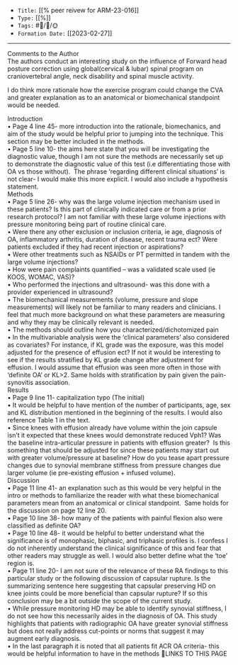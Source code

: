 
-   `Title:` [[% peer reivew for ARM-23-016]]
-   `Type:` [[%]]
-   `Tags:` #🧠️/📝️/🌞️ 
-   `Formation Date:` [[2023-02-27]]
---  
Comments to the Author  
The authors conduct an interesting study on the influence of Forward head posture correction using global(cervical & lubar) spinal program on craniovertebral angle, neck disability and spinal muscle activity. 


I do think more rationale how the exercise program could change the CVA and greater explanation as to an anatomical or biomechanical standpoint would be needed.

Introduction  
• Page 4 line 45- more introduction into the rationale, biomechanics, and aim of the study would be helpful prior to jumping into the technique. This section may be better included in the methods.  
• Page 5 line 10- the aims here state that you will be investigating the diagnostic value, though I am not sure the methods are necessarily set up to demonstrate the diagnostic value of this test (i.e differentiating those with OA vs those without).  The phrase ‘regarding different clinical situations’ is not clear- I would make this more explicit. I would also include a hypothesis statement.  
Methods  
• Page 5 line 26- why was the large volume injection mechanism used in these patients? Is this part of clinically indicated care or from a prior research protocol? I am not familiar with these large volume injections with pressure monitoring being part of routine clinical care.  
• Were there any other exclusion or inclusion criteria, ie age, diagnosis of OA, inflammatory arthritis, duration of disease, recent trauma ect? Were patients excluded if they had recent injection or aspirations?  
• Were other treatments such as NSAIDs or PT permitted in tandem with the large volume injections?  
• How were pain complaints quantified – was a validated scale used (ie KOOS, WOMAC, VAS)?  
• Who performed the injections and ultrasound- was this done with a provider experienced in ultrasound?  
• The biomechanical measurements (volume, pressure and slope measurements) will likely not be familiar to many readers and clinicians. I feel that much more background on what these parameters are measuring and why they may be clinically relevant is needed.  
• The methods should outline how you characterized/dichotomized pain  
• In the multivariable analysis were the ‘clinical parameters’ also considered as covariates? For instance, if KL grade was the exposure, was this model adjusted for the presence of effusion ect? If not it would be interesting to see if the results stratified by KL grade change after adjustment for effusion. I would assume that effusion was seen more often in those with ‘definite OA’ or KL>2. Same holds with stratification by pain given the pain-synovitis association.  
Results  
• Page 9 line 11- capitalization typo (The initial)  
• It would be helpful to have mention of the number of participants, age, sex and KL distribution mentioned in the beginning of the results. I would also reference Table 1 in the text.  
• Since knees with effusion already have volume within the join capsule isn’t it expected that these knees would demonstrate reduced Vph1? Was the baseline intra-articular pressure in patients with effusion greater?  Is this something that should be adjusted for since these patients may start out with greater volume/pressure at baseline? How do you tease apart pressure changes due to synovial membrane stiffness from pressure changes due larger volume (ie pre-existing effusion + infused volume).  
Discussion  
• Page 11 line 41- an explanation such as this would be very helpful in the intro or methods to familiarize the reader with what these biomechanical parameters mean from an anatomical or clinical standpoint.  Same holds for the discussion on page 12 line 20.  
• Page 10 line 38- how many of the patients with painful flexion also were classified as definite OA?  
• Page 10 line 48- it would be helpful to better understand what the significance is of monophasic, biphasic, and triphasic profiles is. I confess I do not inherently understand the clinical significance of this and fear that other readers may struggle as well. I would also better define what the ‘toe’ region is.  
• Page 11 line 20- I am not sure of the relevance of these RA findings to this particular study or the following discussion of capsular rupture. Is the summarizing sentence here suggesting that capsular preserving HD on knee joints could be more beneficial than capsular rupture? If so this conclusion may be a bit outside the scope of the current study.  
• While pressure monitoring HD may be able to identify synovial stiffness, I do not see how this necessarily aides in the diagnosis of OA. This study highlights that patients with radiographic OA have greater synovial stiffness but does not really address cut-points or norms that suggest it may augment early diagnosis.  
• In the last paragraph it is noted that all patients fit ACR OA criteria- this would be helpful information to have in the methods
🔗LINKS TO THIS PAGE